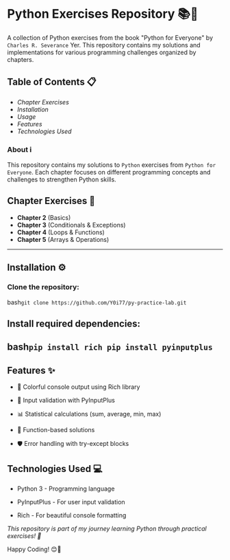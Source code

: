 ﻿# Python Exercises Repository 📚🐍
A collection of Python exercises from the book "Python for Everyone" by ```Charles R. Severance``` Yer. This repository contains my solutions and implementations for various programming challenges organized by chapters.

## Table of Contents 📋
- _Chapter Exercises_
- _Installation_
- _Usage_
- _Features_
- _Technologies Used_

### About ℹ️
This repository contains my solutions to ```Python``` exercises from ```Python for Everyone```. Each chapter focuses on different programming concepts and challenges to strengthen Python skills.

## Chapter Exercises 📖
- **Chapter 2** (Basics)
- **Chapter 3** (Conditionals & Exceptions)
- **Chapter 4** (Loops & Functions)
- **Chapter 5** (Arrays & Operations)

---

## Installation ⚙️
### Clone the repository:

bash``
git clone https://github.com/Y0i77/py-practice-lab.git
``
## Install required dependencies:

bash``
pip install rich
pip install pyinputplus
``
---

## Features ✨
- 🎨 Colorful console output using Rich library

- 🔢 Input validation with PyInputPlus

- 📊 Statistical calculations (sum, average, min, max)

- 🎯 Function-based solutions

- 🛡 Error handling with try-except blocks

## Technologies Used 💻
- Python 3 - Programming language

- PyInputPlus - For user input validation

- Rich - For beautiful console formatting


_This repository is part of my journey learning Python through practical exercises! 🌟_

Happy Coding! 😊🚀
